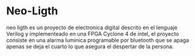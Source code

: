 # Neo-Ligth
neo ligth es un proyecto de electronica digital descrito en el lenguaje Verilog y implementeado en una FPGA Cyclone 4 de intel,
el proyecto consiste en una alarma luminica programable por bluetooth que se apaga apenas se deja el cuarto lo que asegura el despertar de la persona.

